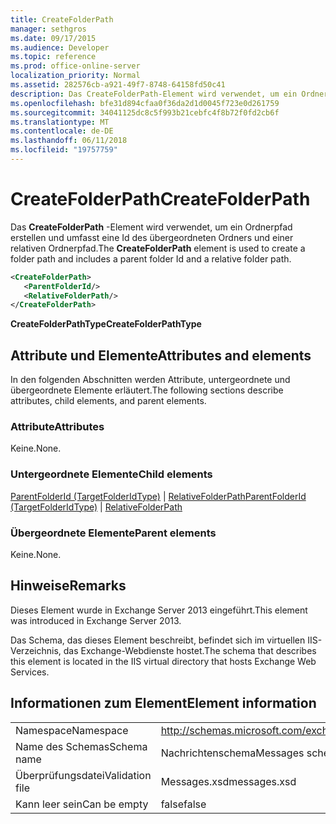 ```yaml
---
title: CreateFolderPath
manager: sethgros
ms.date: 09/17/2015
ms.audience: Developer
ms.topic: reference
ms.prod: office-online-server
localization_priority: Normal
ms.assetid: 282576cb-a921-49f7-8748-64158fd50c41
description: Das CreateFolderPath-Element wird verwendet, um ein Ordnerpfad erstellen und umfasst eine Id des übergeordneten Ordners und einer relativen Ordnerpfad.
ms.openlocfilehash: bfe31d894cfaa0f36da2d1d0045f723e0d261759
ms.sourcegitcommit: 34041125dc8c5f993b21cebfc4f8b72f0fd2cb6f
ms.translationtype: MT
ms.contentlocale: de-DE
ms.lasthandoff: 06/11/2018
ms.locfileid: "19757759"
---
```

# <a name="createfolderpath"></a><span data-ttu-id="8bbe2-103">CreateFolderPath</span><span class="sxs-lookup"><span data-stu-id="8bbe2-103">CreateFolderPath</span></span>

<span data-ttu-id="8bbe2-104">Das **CreateFolderPath** -Element wird verwendet, um ein Ordnerpfad erstellen und umfasst eine Id des übergeordneten Ordners und einer relativen Ordnerpfad.</span><span class="sxs-lookup"><span data-stu-id="8bbe2-104">The **CreateFolderPath** element is used to create a folder path and includes a parent folder Id and a relative folder path.</span></span> 
  
```XML
<CreateFolderPath>
   <ParentFolderId/>
   <RelativeFolderPath/>
</CreateFolderPath>
```

 <span data-ttu-id="8bbe2-105">**CreateFolderPathType**</span><span class="sxs-lookup"><span data-stu-id="8bbe2-105">**CreateFolderPathType**</span></span>
## <a name="attributes-and-elements"></a><span data-ttu-id="8bbe2-106">Attribute und Elemente</span><span class="sxs-lookup"><span data-stu-id="8bbe2-106">Attributes and elements</span></span>

<span data-ttu-id="8bbe2-107">In den folgenden Abschnitten werden Attribute, untergeordnete und übergeordnete Elemente erläutert.</span><span class="sxs-lookup"><span data-stu-id="8bbe2-107">The following sections describe attributes, child elements, and parent elements.</span></span>
  
### <a name="attributes"></a><span data-ttu-id="8bbe2-108">Attribute</span><span class="sxs-lookup"><span data-stu-id="8bbe2-108">Attributes</span></span>

<span data-ttu-id="8bbe2-109">Keine.</span><span class="sxs-lookup"><span data-stu-id="8bbe2-109">None.</span></span>
  
### <a name="child-elements"></a><span data-ttu-id="8bbe2-110">Untergeordnete Elemente</span><span class="sxs-lookup"><span data-stu-id="8bbe2-110">Child elements</span></span>

<span data-ttu-id="8bbe2-111">[ParentFolderId (TargetFolderIdType)](parentfolderid-targetfolderidtype.md) | [RelativeFolderPath](relativefolderpath.md)</span><span class="sxs-lookup"><span data-stu-id="8bbe2-111">[ParentFolderId (TargetFolderIdType)](parentfolderid-targetfolderidtype.md) | [RelativeFolderPath](relativefolderpath.md)</span></span>
  
### <a name="parent-elements"></a><span data-ttu-id="8bbe2-112">Übergeordnete Elemente</span><span class="sxs-lookup"><span data-stu-id="8bbe2-112">Parent elements</span></span>

<span data-ttu-id="8bbe2-113">Keine.</span><span class="sxs-lookup"><span data-stu-id="8bbe2-113">None.</span></span>
  
## <a name="remarks"></a><span data-ttu-id="8bbe2-114">Hinweise</span><span class="sxs-lookup"><span data-stu-id="8bbe2-114">Remarks</span></span>

<span data-ttu-id="8bbe2-115">Dieses Element wurde in Exchange Server 2013 eingeführt.</span><span class="sxs-lookup"><span data-stu-id="8bbe2-115">This element was introduced in Exchange Server 2013.</span></span>
  
<span data-ttu-id="8bbe2-116">Das Schema, das dieses Element beschreibt, befindet sich im virtuellen IIS-Verzeichnis, das Exchange-Webdienste hostet.</span><span class="sxs-lookup"><span data-stu-id="8bbe2-116">The schema that describes this element is located in the IIS virtual directory that hosts Exchange Web Services.</span></span>
  
## <a name="element-information"></a><span data-ttu-id="8bbe2-117">Informationen zum Element</span><span class="sxs-lookup"><span data-stu-id="8bbe2-117">Element information</span></span>

|||
|:-----|:-----|
|<span data-ttu-id="8bbe2-118">Namespace</span><span class="sxs-lookup"><span data-stu-id="8bbe2-118">Namespace</span></span>  <br/> |http://schemas.microsoft.com/exchange/services/2006/messages  <br/> |
|<span data-ttu-id="8bbe2-119">Name des Schemas</span><span class="sxs-lookup"><span data-stu-id="8bbe2-119">Schema name</span></span>  <br/> |<span data-ttu-id="8bbe2-120">Nachrichtenschema</span><span class="sxs-lookup"><span data-stu-id="8bbe2-120">Messages schema</span></span>  <br/> |
|<span data-ttu-id="8bbe2-121">Überprüfungsdatei</span><span class="sxs-lookup"><span data-stu-id="8bbe2-121">Validation file</span></span>  <br/> |<span data-ttu-id="8bbe2-122">Messages.xsd</span><span class="sxs-lookup"><span data-stu-id="8bbe2-122">messages.xsd</span></span>  <br/> |
|<span data-ttu-id="8bbe2-123">Kann leer sein</span><span class="sxs-lookup"><span data-stu-id="8bbe2-123">Can be empty</span></span>  <br/> |<span data-ttu-id="8bbe2-124">false</span><span class="sxs-lookup"><span data-stu-id="8bbe2-124">false</span></span>  <br/> |
   

